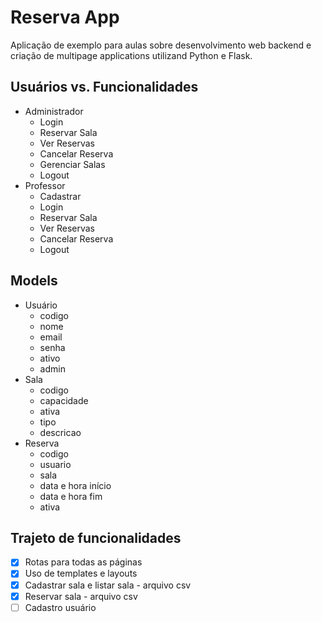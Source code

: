 # Reserva App

Aplicação de exemplo para aulas sobre desenvolvimento web backend e criação de multipage applications utilizand Python e Flask.

## Usuários vs. Funcionalidades
- Administrador
  - Login
  - Reservar Sala
  - Ver Reservas
  - Cancelar Reserva
  - Gerenciar Salas
  - Logout
- Professor
  - Cadastrar
  - Login
  - Reservar Sala
  - Ver Reservas
  - Cancelar Reserva
  - Logout

## Models
- Usuário
  - codigo
  - nome
  - email
  - senha
  - ativo
  - admin
- Sala
  - codigo
  - capacidade
  - ativa
  - tipo
  - descricao
- Reserva
  - codigo
  - usuario
  - sala
  - data e hora início
  - data e hora fim
  - ativa
  
## Trajeto de funcionalidades

- [X] Rotas para todas as páginas
- [X] Uso de templates e layouts
- [X] Cadastrar sala e listar sala - arquivo csv
- [X] Reservar sala - arquivo csv
- [ ] Cadastro usuário